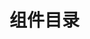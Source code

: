 <!--
 * @Description: 目录说明文档
 * @Author: wangshuhao.com
 * @Date: 2020/03/22 16:57:15
 * @LastEditors: wangshuhao.com
 * @LastEditTime: 2020/03/22 22:30:52
 -->

# 组件目录
